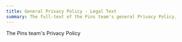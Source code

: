 ```yaml
---
title: General Privacy Policy - Legal Text
summary: The full-text of the Pins team's general Privacy Policy.
---
```


The Pins team's Privacy Policy
